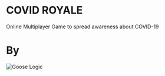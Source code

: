 # COVID ROYALE
Online Multiplayer Game to spread awareness about COVID-19

# By
![Goose Logic](https://imgur.com/fyIjgxd)
